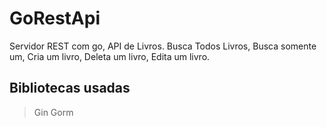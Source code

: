 # GoRestApi
Servidor REST com go, API de Livros. Busca Todos Livros, Busca somente um, Cria um livro, Deleta um livro, Edita um livro.

## Bibliotecas usadas
> Gin
> Gorm
